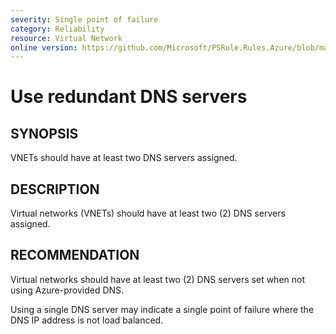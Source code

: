 ```yaml
---
severity: Single point of failure
category: Reliability
resource: Virtual Network
online version: https://github.com/Microsoft/PSRule.Rules.Azure/blob/master/docs/rules/en/Azure.VNET.SingleDNS.md
---
```


# Use redundant DNS servers

## SYNOPSIS

VNETs should have at least two DNS servers assigned.

## DESCRIPTION

Virtual networks (VNETs) should have at least two (2) DNS servers assigned.

## RECOMMENDATION

Virtual networks should have at least two (2) DNS servers set when not using Azure-provided DNS.

Using a single DNS server may indicate a single point of failure where the DNS IP address is not load balanced.
